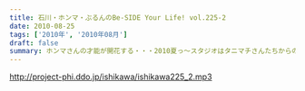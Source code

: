 ```yaml
---
title: 石川・ホンマ・ぶるんのBe-SIDE Your Life! vol.225-2
date: 2010-08-25
tags: ['2010年', '2010年08月']
draft: false
summary: ホンマさんの才能が開花する・・・2010夏っ～スタジオはタニマチさんたちからの素敵なお土産であふれました～～～本当にありがとうございます。NAMAE
---
```


http://project-phi.ddo.jp/ishikawa/ishikawa225_2.mp3
